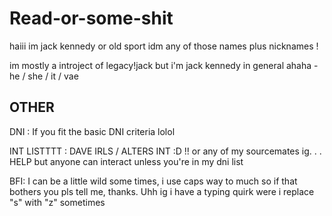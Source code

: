 # Read-or-some-shit
haiii im jack kennedy or old sport idm any of those names plus nicknames !

im mostly a introject of legacy!jack but i'm jack kennedy in general ahaha - he / she / it / vae 

OTHER
-------------

DNI : 
If you fit the basic DNI criteria lolol

INT LISTTTT : DAVE IRLS / ALTERS INT :D !! or any of my sourcemates ig. . . HELP but anyone can interact unless you're in my dni list 

BFI: I can be a little wild some times, i use caps way to much so if that bothers you pls tell me, thanks. Uhh ig i have a typing quirk were i replace "s" with "z" sometimes 
